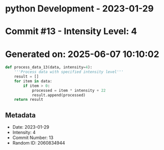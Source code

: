﻿# python Development - 2023-01-29
# Commit #13 - Intensity Level: 4
# Generated on: 2025-06-07 10:10:02
```python
def process_data_13(data, intensity=4):
    '''Process data with specified intensity level'''
    result = []
    for item in data:
        if item > 0:
            processed = item * intensity + 22
            result.append(processed)
    return result
```
## Metadata
- Date: 2023-01-29
- Intensity: 4
- Commit Number: 13
- Random ID: 2060834944
